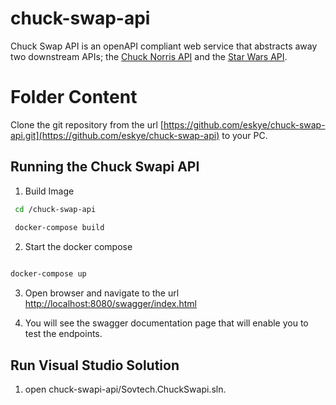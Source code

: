 # chuck-swap-api
 Chuck Swap API is an openAPI compliant web service that abstracts away two downstream APIs; the [Chuck Norris API](https://api.chucknorris.io) and the [Star Wars API](https://swapi.dev/api/). 

# Folder Content
 Clone the git repository from the url [https://github.com/eskye/chuck-swap-api.git](https://github.com/eskye/chuck-swap-api) to your PC.

## Running the Chuck Swapi API 

 1. Build Image
   ```sh
    cd /chuck-swap-api
     
    docker-compose build
   ```

 2. Start the docker compose
  ```sh

  docker-compose up

  ```
 3. Open browser and navigate to the url [http://localhost:8080/swagger/index.html](http://localhost:8080/swagger/index.html)
  

 4. You will see the swagger documentation page that will enable you to test the endpoints.


## Run Visual Studio Solution

1. open chuck-swapi-api/Sovtech.ChuckSwapi.sln.

   
